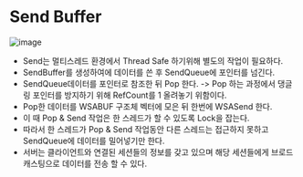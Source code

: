 # Send Buffer

![image](https://user-images.githubusercontent.com/68372094/162970452-f50116da-47f7-4822-b37e-640261815b6b.png)

* Send는 멀티스레드 환경에서 Thread Safe 하기위해 별도의 작업이 필요하다.
* SendBuffer를 생성하여에 데이터를 쓴 후 SendQueue에 포인터를 넘긴다. 
* SendQueue데이터를 포인터로 참조한 뒤 Pop 한다. -> Pop 하는 과정에서 댕글링 포인터를 방지하기 위해 RefCount를 1 올려놓기 위함이다.
* Pop한 데이터를 WSABUF 구조체 벡터에 모은 뒤 한번에 WSASend 한다.
* 이 때 Pop & Send 작업은 한 스레드가 할 수 있도록 Lock을 잡는다.
* 따라서 한 스레드가 Pop & Send 작업동안 다른 스레드는 접근하지 못하고 SendQueue에 데이터를 밀어넣기만 한다.
* 서버는 클라이언트와 연결된 세션들의 정보를 갖고 있으며 해당 세션들에게 브로드캐스팅으로 데이터를 전송 할 수 있다.
